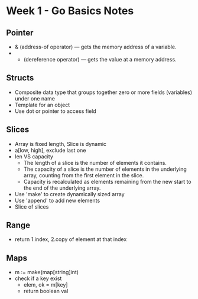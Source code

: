 # Week 1 - Go Basics Notes
## Pointer
- & (address-of operator) — gets the memory address of a variable.
- * (dereference operator) — gets the value at a memory address.

## Structs
- Composite data type that groups together zero or more fields (variables) under one name
- Template for an object 
- Use dot or pointer to access field

## Slices
- Array is fixed length, Slice is dynamic
- a[low, high], exclude last one 
- len VS capacity 
    - The length of a slice is the number of elements it contains.
    - The capacity of a slice is the number of elements in the underlying array, counting from the first element in the slice.
    - Capacity is recalculated as elements remaining from the new start to the end of the underlying array.
- Use 'make' to create dynamically sized array
- Use 'append' to add new elements
- Slice of slices

## Range
- return 1.index, 2.copy of element at that index

## Maps
- m := make(map[string]int)
- check if a key exist
    - elem, ok = m[key]
    - return boolean val
